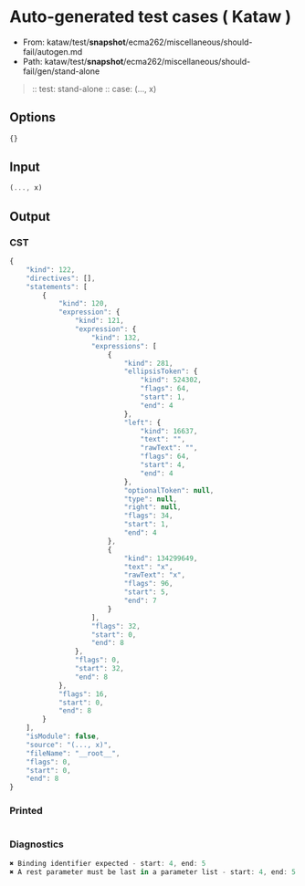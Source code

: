 # Auto-generated test cases ( Kataw )
- From: kataw/test/__snapshot__/ecma262/miscellaneous/should-fail/autogen.md
- Path: kataw/test/__snapshot__/ecma262/miscellaneous/should-fail/gen/stand-alone
> :: test: stand-alone
> :: case: (..., x)
## Options

`````js
{}
`````
## Input

`````js
(..., x)
`````
## Output

### CST

```javascript
{
    "kind": 122,
    "directives": [],
    "statements": [
        {
            "kind": 120,
            "expression": {
                "kind": 121,
                "expression": {
                    "kind": 132,
                    "expressions": [
                        {
                            "kind": 281,
                            "ellipsisToken": {
                                "kind": 524302,
                                "flags": 64,
                                "start": 1,
                                "end": 4
                            },
                            "left": {
                                "kind": 16637,
                                "text": "",
                                "rawText": "",
                                "flags": 64,
                                "start": 4,
                                "end": 4
                            },
                            "optionalToken": null,
                            "type": null,
                            "right": null,
                            "flags": 34,
                            "start": 1,
                            "end": 4
                        },
                        {
                            "kind": 134299649,
                            "text": "x",
                            "rawText": "x",
                            "flags": 96,
                            "start": 5,
                            "end": 7
                        }
                    ],
                    "flags": 32,
                    "start": 0,
                    "end": 8
                },
                "flags": 0,
                "start": 32,
                "end": 8
            },
            "flags": 16,
            "start": 0,
            "end": 8
        }
    ],
    "isModule": false,
    "source": "(..., x)",
    "fileName": "__root__",
    "flags": 0,
    "start": 0,
    "end": 8
}
```

### Printed

```javascript

```

### Diagnostics

```javascript
✖ Binding identifier expected - start: 4, end: 5
✖ A rest parameter must be last in a parameter list - start: 4, end: 5

```


